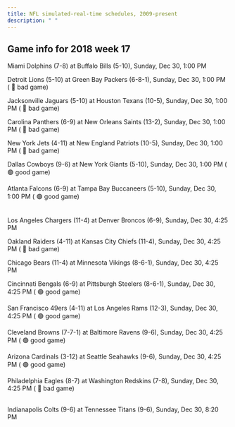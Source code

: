 ```yaml
---
title: NFL simulated-real-time schedules, 2009-present
description: " "
---
```


## Game info for 2018 week 17
Miami Dolphins (7-8) at Buffalo Bills (5-10), Sunday, Dec 30, 1:00 PM

Detroit Lions (5-10) at Green Bay Packers (6-8-1), Sunday, Dec 30, 1:00 PM (	:red_circle: bad game)

Jacksonville Jaguars (5-10) at Houston Texans (10-5), Sunday, Dec 30, 1:00 PM (	:red_circle: bad game)

Carolina Panthers (6-9) at New Orleans Saints (13-2), Sunday, Dec 30, 1:00 PM (	:red_circle: bad game)

New York Jets (4-11) at New England Patriots (10-5), Sunday, Dec 30, 1:00 PM (	:red_circle: bad game)

Dallas Cowboys (9-6) at New York Giants (5-10), Sunday, Dec 30, 1:00 PM (	:green_circle: good game)

Atlanta Falcons (6-9) at Tampa Bay Buccaneers (5-10), Sunday, Dec 30, 1:00 PM (	:green_circle: good game)

<br/>Los Angeles Chargers (11-4) at Denver Broncos (6-9), Sunday, Dec 30, 4:25 PM

Oakland Raiders (4-11) at Kansas City Chiefs (11-4), Sunday, Dec 30, 4:25 PM (	:red_circle: bad game)

Chicago Bears (11-4) at Minnesota Vikings (8-6-1), Sunday, Dec 30, 4:25 PM

Cincinnati Bengals (6-9) at Pittsburgh Steelers (8-6-1), Sunday, Dec 30, 4:25 PM (	:green_circle: good game)

San Francisco 49ers (4-11) at Los Angeles Rams (12-3), Sunday, Dec 30, 4:25 PM (	:green_circle: good game)

Cleveland Browns (7-7-1) at Baltimore Ravens (9-6), Sunday, Dec 30, 4:25 PM (	:green_circle: good game)

Arizona Cardinals (3-12) at Seattle Seahawks (9-6), Sunday, Dec 30, 4:25 PM (	:green_circle: good game)

Philadelphia Eagles (8-7) at Washington Redskins (7-8), Sunday, Dec 30, 4:25 PM (	:red_circle: bad game)

<br/>Indianapolis Colts (9-6) at Tennessee Titans (9-6), Sunday, Dec 30, 8:20 PM

